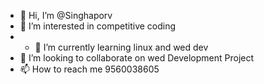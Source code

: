 - 👋 Hi, I’m @Singhaporv
- 👀 I’m interested in competitive coding
- - 🌱 I’m currently learning  linux and wed dev 
- 💞️ I’m looking to collaborate on wed Development Project
- 📫 How to reach me 9560038605

<!---
Singhaporv/Singhaporv is a ✨ special ✨ repository because its `README.md` (this file) appears on your GitHub profile.
You can click the Preview link to take a look at your changes.
--->
